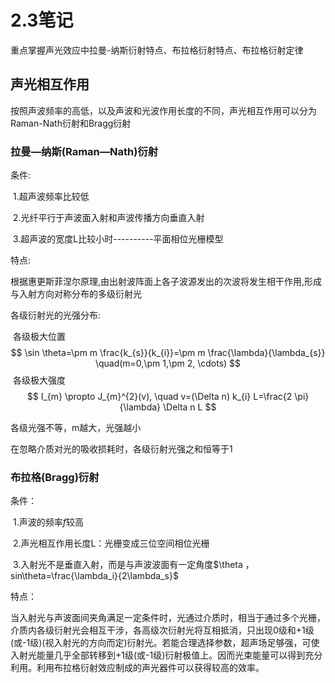 # 2.3笔记

重点掌握声光效应中拉曼-纳斯衍射特点、布拉格衍射特点、布拉格衍射定律

## 声光相互作用

按照声波频率的高低，以及声波和光波作用长度的不同，声光相互作用可以分为Raman-Nath衍射和Bragg衍射

### 拉曼—纳斯(Raman—Nath)衍射

条件:

​	1.超声波频率比较低

​	2.光纤平行于声波面入射和声波传播方向垂直入射

​	3.超声波的宽度L比较小时----------平面相位光栅模型

特点:

​	根据惠更斯菲涅尔原理,由出射波阵面上各子波源发出的次波将发生相干作用,形成与入射方向对称分布的多级衍射光

各级衍射光的光强分布:

​	各级极大位置
$$
\sin \theta=\pm m \frac{k_{s}}{k_{i}}=\pm m \frac{\lambda}{\lambda_{s}} \quad(m=0,\pm 1,\pm 2, \cdots)
$$
​	各级极大强度
$$
I_{m} \propto J_{m}^{2}(v), \quad v=(\Delta n) k_{i} L=\frac{2 \pi}{\lambda} \Delta n L
$$

各级光强不等，m越大，光强越小

在忽略介质对光的吸收损耗时，各级衍射光强之和恒等于1

### 布拉格(Bragg)衍射

条件：

​	1.声波的频率$f$较高

​	2.声光相互作用长度L：光栅变成三位空间相位光栅

​	3.入射光不是垂直入射，而是与声波波面有一定角度$\theta $，$sin\theta=\frac{\lambda_i}{2\lambda_s}$

特点：

​	当入射光与声波面间夹角满足一定条件时，光通过介质时，相当于通过多个光栅，介质内各级衍射光会相互干涉，各高级次衍射光将互相抵消，只出现0级和+1级(或-1级)(视入射光的方向而定)衍射光。若能合理选择参数，超声场足够强，可使入射光能量几乎全部转移到+1级(或-1级)衍射极值上。因而光束能量可以得到充分利用。利用布拉格衍射效应制成的声光器件可以获得较高的效率。



